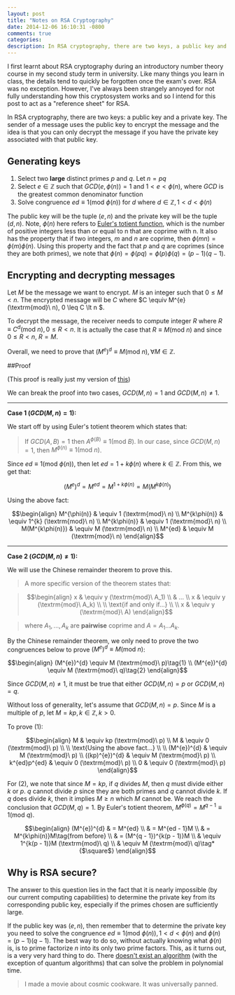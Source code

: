 ```yaml
---
layout: post
title: "Notes on RSA Cryptography"
date: 2014-12-06 16:10:31 -0800
comments: true
categories: 
description: In RSA cryptography, there are two keys, a public key and a private key. The sender of a message uses the public key to encrypt the message and the idea is that you can only decrypt the message if you have the private key associated with that public key.
---
```


I first learnt about RSA cryptography during an introductory number theory course in my second study term in university. Like many things you learn in class, the details tend to quickly be forgotten once the exam's over. RSA was no exception. However, I've always been strangely annoyed for not fully understanding how this cryptosystem works and so I intend for this post to act as a "reference sheet" for RSA.

In RSA cryptography, there are two keys: a public key and a private key. The sender of a message uses the public key to encrypt the message and the idea is that you can only decrypt the message if you have the private key associated with that public key.

## Generating keys

1. Select two **large** distinct primes $p$ and $q$. Let $n = pq$
2. Select $e \in \mathbb{Z}$ such that $GCD(e, \phi(n)) = 1$ and $1 \lt e \lt \phi(n)$, where $GCD$ is the greatest common denominator function
3. Solve congruence $ed \equiv 1 (\textrm{mod}\ \phi(n))$ for $d$ where $d \in \mathbb{Z}, 1 < d < \phi(n)$

The public key will be the tuple $(e, n)$ and the private key will be the tuple $(d, n)$. Note, $\phi(n)$ here refers to [Euler's totient function](http://en.wikipedia.org/wiki/Euler%27s_totient_function), which is the number of positive integers less than or equal to n that are coprime with n. It also has the property that if two integers, $m$ and $n$ are coprime, then $\phi(mn) = \phi(m)\phi(n)$. Using this property and the fact that $p$ and $q$ are coprimes (since they are both primes), we note that $\phi(n) = \phi(pq) = \phi(p)\phi(q) = (p - 1)(q - 1)$.

## Encrypting and decrypting messages

Let $M$ be the message we want to encrypt. $M$ is an integer such that $0 \leq M \lt n$. The encrypted message will be $C$ where $C \equiv M^{e} (\textrm{mod}\ n), 0 \leq C \lt n \$.

To decrypt the message, the receiver needs to compute integer $R$ where $R \equiv C^{d} (\textrm{mod}\ n), 0 \leq R \lt n$. It is actually the case that $R \equiv M (\textrm{mod}\ n)$ and since $0 \leq R \lt n$, $R = M$.

Overall, we need to prove that $(M^{e})^{d} \equiv M (\textrm{mod}\ n), \forall M \in \mathbb{Z}$.

##Proof

(This proof is really just my version of [this](http://crypto.stackexchange.com/questions/2884/rsa-proof-of-correctness))

We can break the proof into two cases, $GCD(M, n) = 1$ and $GCD(M, n) \neq 1$.

---

**Case 1 ($GCD(M, n) = 1$):**

We start off by using Euler's totient theorem which states that:

> If $GCD(A, B) = 1$ then $A^{\phi(B)} \equiv 1 (\textrm{mod}\ B)$. In our case, since $GCD(M, n) = 1$, then $M^{\phi(n)} \equiv 1 (\textrm{mod}\ n)$.

Since $ed \equiv 1 (\textrm{mod}\ \phi(n))$, then let $ed = 1 + k\phi(n)$ where $k \in \mathbb{Z}$. From this, we get that: 

$$(M^{e})^{d} = M^{ed} = M^{1 + k\phi(n)} = M(M^{k\phi(n)})$$

Using the above fact:

$$\begin{align}
M^{\phi(n)} & \equiv 1 (\textrm{mod}\ n) \\
M^{k\phi(n)} & \equiv 1^{k} (\textrm{mod}\ n) \\
M^{k\phi(n)} & \equiv 1 (\textrm{mod}\ n) \\
M(M^{k\phi(n)}) & \equiv M (\textrm{mod}\ n) \\
M^{ed} & \equiv M (\textrm{mod}\ n)
\end{align}$$

---

**Case 2 ($GCD(M, n) \neq 1$):**

We will use the Chinese remainder theorem to prove this. 

> A more specific version of the theorem states that:

> $$\begin{align}
> x & \equiv y (\textrm{mod}\ A_1) \\
> & ... \\
> x & \equiv y (\textrm{mod}\ A_k) \\
> \\
> \text{if and only if...} \\
> \\
> x & \equiv y (\textrm{mod}\ A)
> \end{align}$$

> where $A_1, ..., A_k$ are **pairwise** coprime and $A = A_1...A_k$.

By the Chinese remainder theorem, we only need to prove the two congruences below to prove $(M^{e})^{d} \equiv M (\textrm{mod}\ n)$: 

$$\begin{align}
(M^{e})^{d} \equiv M (\textrm{mod}\ p)\tag{1} \\
(M^{e})^{d} \equiv M (\textrm{mod}\ q)\tag{2}
\end{align}$$

Since $GCD(M, n) \neq 1$, it must be true that either $GCD(M, n) = p$ or $GCD(M, n) = q$.

Without loss of generality, let's assume that $GCD(M, n) = p$. Since $M$ is a multiple of $p$, let $M = kp, k \in \mathbb{Z}, k \gt 0$.

To prove (1):

$$\begin{align}
M & \equiv kp (\textrm{mod}\ p) \\
M & \equiv 0 (\textrm{mod}\ p) \\
\\
\text{Using the above fact...} \\
\\
(M^{e})^{d} & \equiv M (\textrm{mod}\ p) \\
((kp)^{e})^{d} & \equiv M (\textrm{mod}\ p) \\
k^{ed}p^{ed} & \equiv 0 (\textrm{mod}\ p) \\
0 & \equiv 0 (\textrm{mod}\ p)
\end{align}$$

For (2), we note that since $M = kp$, if $q$ divides $M$, then $q$ must divide either $k$ or $p$. $q$ cannot divide $p$ since they are both primes and $q$ cannot divide $k$. If $q$ does divide $k$, then it implies $M \geq n$ which $M$ cannot be. We reach the conclusion that $GCD(M, q) = 1$. By Euler's totient theorem, $M^{\phi(q)} = M^{q - 1} \equiv 1 (\textrm{mod}\ q)$.

$$\begin{align}
(M^{e})^{d} & = M^{ed} \\
& = M^{ed - 1}M \\
& = M^{k\phi(n)}M\tag{from before} \\
& = (M^{q - 1})^{k(p - 1)}M \\
& \equiv 1^{k(p - 1)}M (\textrm{mod}\ q) \\
& \equiv M (\textrm{mod}\ q)\tag*{$\square$}
\end{align}$$

## Why is RSA secure?

The answer to this question lies in the fact that it is nearly impossible (by our current computing capabilities) to determine the private key from its corresponding public key, especially if the primes chosen are sufficiently large.

If the public key was $(e, n)$, then remember that to determine the private key you need to solve the congruence $ed \equiv 1 (\textrm{mod}\ \phi(n)), 1 \lt d \lt \phi(n)\ \text{and}\ \phi(n) = (p - 1)(q - 1)$. The best way to do so, without actually knowing what $\phi(n)$ is, is to prime factorize $n$ into its only two prime factors. This, as it turns out, is a very very hard thing to do. There [doesn't exist an algorithm](http://en.wikipedia.org/wiki/Integer_factorization) (with the exception of quantum algorithms) that can solve the problem in polynomial time.

> I made a movie about cosmic cookware. It was universally panned.